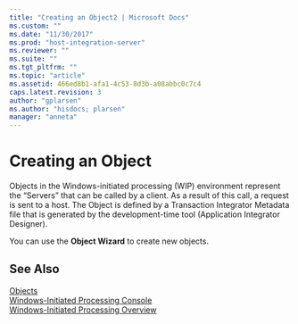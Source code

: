 ```yaml
---
title: "Creating an Object2 | Microsoft Docs"
ms.custom: ""
ms.date: "11/30/2017"
ms.prod: "host-integration-server"
ms.reviewer: ""
ms.suite: ""
ms.tgt_pltfrm: ""
ms.topic: "article"
ms.assetid: 466ed8b1-afa1-4c53-8d3b-a08abbc0c7c4
caps.latest.revision: 3
author: "gplarsen"
ms.author: "hisdocs; plarsen"
manager: "anneta"
---
```

# Creating an Object
Objects in the Windows-initiated processing (WIP) environment represent the “Servers” that can be called by a client. As a result of this call, a request is sent to a host. The Object is defined by a Transaction Integrator Metadata file that is generated by the development-time tool (Application Integrator Designer).  
  
 You can use the **Object Wizard** to create new objects.  
  
## See Also  
 [Objects](../core/objects1.md)   
 [Windows-Initiated Processing Console](../core/windows-initiated-processing-console1.md)   
 [Windows-Initiated Processing Overview](../core/windows-initiated-processing-overview2.md)